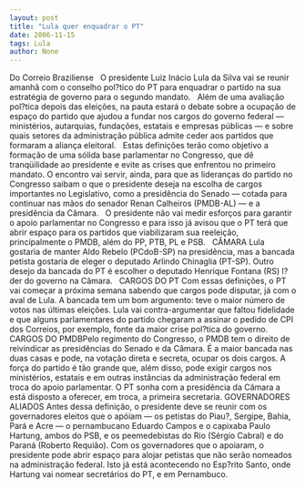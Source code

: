 ```yaml
---
layout: post
title: "Lula quer enquadrar o PT"
date: 2006-11-15
tags: Lula
author: None
---
```

Do Correio Braziliense
&nbsp;
O presidente Luiz Inácio Lula da Silva vai se reunir amanhã com o conselho pol?tico do PT para enquadrar o partido na sua estratégia de governo para o segundo mandato. 
&nbsp;
Além de uma avaliação pol?tica depois das eleições, na pauta estará o debate sobre a ocupação de espaço do partido que ajudou a fundar nos cargos do governo federal — ministérios, autarquias, fundações, estatais e empresas públicas — e sobre quais setores da administração pública admite ceder aos partidos que formaram a aliança eleitoral. 
&nbsp;
Estas definições terão como objetivo a formação de uma sólida base parlamentar no Congresso, que dê tranqüilidade ao presidente e evite as crises que enfrentou no primeiro mandato. O encontro vai servir, ainda, para que as lideranças do partido no Congresso saibam o que o presidente deseja na escolha de cargos importantes no Legislativo, como a presidência do Senado — cotada para continuar nas mãos do senador Renan Calheiros (PMDB-AL) — e a presidência da Câmara. 
&nbsp;
O presidente não vai medir esforços para garantir o apoio parlamentar no Congresso e para isso já avisou que o PT terá que abrir espaço para os partidos que viabilizaram sua reeleição, principalmente o PMDB, além do PP, PTB, PL e PSB. 
&nbsp;
CÂMARA
Lula gostaria de manter Aldo Rebelo (PCdoB-SP) na presidência, mas a bancada petista gostaria de eleger o deputado Arlindo Chinaglia (PT-SP). Outro desejo da bancada do PT é escolher o deputado Henrique Fontana (RS) l?der do governo na Câmara.
&nbsp;
CARGOS DO PT
Com essas definições, o PT vai começar a próxima semana sabendo que cargos pode disputar, já com o aval de Lula. A bancada tem um bom argumento: teve o maior número de votos nas últimas eleições. Lula vai contra-argumentar que faltou fidelidade e que alguns parlamentares do partido chegaram a assinar o pedido de CPI dos Correios, por exemplo, fonte da maior crise pol?tica do governo. CARGOS DO PMDBPelo regimento do Congresso, o PMDB tem o direito de reivindicar as presidências do Senado e da Câmara. É a maior bancada nas duas casas e pode, na votação direta e secreta, ocupar os dois cargos. A força do partido é tão grande que, além disso, pode exigir cargos nos ministérios, estatais e em outras instâncias da administração federal em troca do apoio parlamentar. O PT sonha com a presidência da Câmara a está disposto a oferecer, em troca, a primeira secretaria. GOVERNADORES ALIADOS 
Antes dessa definição, o presidente deve se reunir com os governadores eleitos que o apóiam — os petistas do Piau?, Sergipe, Bahia, Pará e Acre — o pernambucano Eduardo Campos e o capixaba Paulo Hartung, ambos do PSB, e os peemedebistas do Rio (Sérgio Cabral) e do Paraná (Roberto Requião). Com os governadores que o apoiaram, o presidente pode abrir espaço para alojar petistas que não serão nomeados na administração federal. Isto já está acontecendo no Esp?rito Santo, onde Hartung vai nomear secretários do PT, e em Pernambuco. 